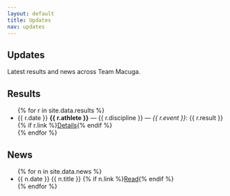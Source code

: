 ```yaml
---
layout: default
title: Updates
nav: updates
---
```


<section class="container">
  <h1>Updates</h1>
  <p class="muted">Latest results and news across Team Macuga.</p>

  <h2 class="section-title">Results</h2>
  <ul class="listy">
    {% for r in site.data.results %}
    <li>
      <span class="meta">{{ r.date }}</span>
      <strong>{{ r.athlete }}</strong> — {{ r.discipline }} — <em>{{ r.event }}</em>:
      <span class="chip">{{ r.result }}</span>
      {% if r.link %}<a href="{{ r.link }}" target="_blank" rel="noopener" class="pill">Details</a>{% endif %}
    </li>
    {% endfor %}
  </ul>

  <h2 class="section-title" style="margin-top:30px">News</h2>
  <ul class="listy">
    {% for n in site.data.news %}
    <li>
      <span class="meta">{{ n.date }}</span>
      {{ n.title }}
      {% if n.link %}<a href="{{ n.link }}" target="_blank" rel="noopener" class="pill">Read</a>{% endif %}
    </li>
    {% endfor %}
  </ul>
</section>
